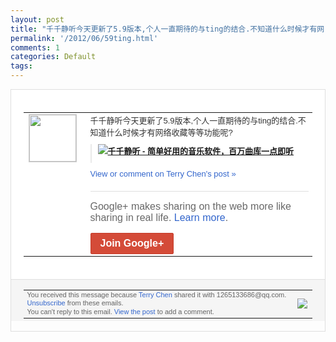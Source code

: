 ```yaml
---
layout: post
title: "千千静听今天更新了5.9版本,个人一直期待的与ting的结合.不知道什么时候才有网..."
permalink: '/2012/06/59ting.html'
comments: 1
categories: Default
tags: 
---
```

<div style="border:solid 1px #dfdfdf;color:#686868;font:13px Arial"><div style="background-color:#fff;padding:20px;"><table cellpadding="0" cellspacing="0"><tr><td style="padding-right:15px;vertical-align:top"><a href="https://plus.google.com/_/notifications/ngemlink?&amp;emid=CIGTmaOI2LACFZQOQAod3mMAAA&amp;path=%2F108643996575278738906&amp;dt=1340032017650"><img height="75" src="https://lh3.googleusercontent.com/-KKRGTyJ5Bl0/AAAAAAAAAAI/AAAAAAAAEEY/jllxqER5dCk/s75-c-k-a/photo.jpg" style="border:solid 1px #cccccc;" width="75"/></a></td><td style="width:578px;color:#333;font:13px Arial;vertical-align:top;"><div style="padding-bottom:10px">千千静听今天更新了5.9版本,个人一直期<wbr/>待的与ting的结合.不知道什么时候才有<wbr/>网络收藏等等功能呢?</div><div style="margin-bottom:10px;padding-left:10px; border-left:2px solid #EAEAEA"><span style="margin-right:5px"><a href="http://ttplayer.qianqian.com/" style="zSoyz"><img border="0" src="https://images1-focus-opensocial.googleusercontent.com/gadgets/proxy?url=https://s2.googleusercontent.com/s2/favicons?domain%3Dttplayer.qianqian.com&amp;container=focus&amp;gadget=a&amp;rewriteMime=image/*&amp;refresh=31536000&amp;resize_h=16"/><span style="font-weight:bold">千千静听 - 简单好用的音乐软件，百万曲库一点即听</span></a><div style="padding-bottom:10px"></div></span></div><a href="https://plus.google.com/_/notifications/ngemlink?&amp;emid=CIGTmaOI2LACFZQOQAod3mMAAA&amp;path=%2F108643996575278738906%2Fposts%2F1Vj2U349Yo3%3Fgpinv%3DAMIXal_BxdSo3oVyZ02FqAKH2ZcXO6JSYwGoXFPl5zcMJkVCFcHkMy6xU7_DTRWp3BLTonPc7QrQqia5wcjyaY0V-aV7nn-5MMf83tkp7Awyei42eeMzu1A&amp;dt=1340032017650" style="color:#3366CC;text-decoration:none;">View or comment on Terry Chen's post »</a><div style="margin-top:20px;border-top:solid 1px #dfdfdf"><div style="padding:15px 0;color:#686868;font:16px Arial;">Google+ makes sharing on the web more like sharing in real life. <a href="http://www.google.com/+/learnmore/" style="color:#3366CC;text-decoration:none;">Learn more</a>.</div><a href="https://plus.google.com/_/notifications/ngemlink?&amp;emid=CIGTmaOI2LACFZQOQAod3mMAAA&amp;path=%2F%3Fgpinv%3DAMIXal_BxdSo3oVyZ02FqAKH2ZcXO6JSYwGoXFPl5zcMJkVCFcHkMy6xU7_DTRWp3BLTonPc7QrQqia5wcjyaY0V-aV7nn-5MMf83tkp7Awyei42eeMzu1A&amp;dt=1340032017650" style="display:inline-block;padding:7px 15px;background-color:#d44b38; color:#fff;font-size:16px; font-weight:bold;border-radius:2px;border:solid 1px #c43b28; white-space:nowrap;text-decoration:none">Join Google+</a></div></td></tr></table></div><div style="border-top:solid 1px #dfdfdf;padding:0 20px; background-color:#f5f5f5"><table cellpadding="0" cellspacing="0" style="height:50px"><tbody><tr><td style="vertical-align:middle;width:100%; color:#636363;font:11px Arial; line-height:120%">You received this message because <a href="https://plus.google.com/_/notifications/ngemlink?&amp;emid=CIGTmaOI2LACFZQOQAod3mMAAA&amp;path=%2F108643996575278738906%3Fgpinv%3DAMIXal_BxdSo3oVyZ02FqAKH2ZcXO6JSYwGoXFPl5zcMJkVCFcHkMy6xU7_DTRWp3BLTonPc7QrQqia5wcjyaY0V-aV7nn-5MMf83tkp7Awyei42eeMzu1A&amp;dt=1340032017650" style="color:#3366CC;text-decoration:none;">Terry Chen</a> shared it with 1265133686@qq.com. <a href="https://plus.google.com/_/notifications/ngemlink?&amp;emid=CIGTmaOI2LACFZQOQAod3mMAAA&amp;path=%2F_%2Fnonplus%2Femailsettings%3Fgpinv%3DAMIXal_BxdSo3oVyZ02FqAKH2ZcXO6JSYwGoXFPl5zcMJkVCFcHkMy6xU7_DTRWp3BLTonPc7QrQqia5wcjyaY0V-aV7nn-5MMf83tkp7Awyei42eeMzu1A%26est%3DADH5u8V2p3UlaEQdT15zVZn9XsAw6L3SrbHKOyDSfIZ3zXregYEWmM5QEeyHf9tzr-_kfB1oCUmfZwvgIlBdI9dwGynwBUXn1AE_NrcbXCJjhujIZ3SsZoStmMcAma-_qbfGUjvLjE-y&amp;dt=1340032017650" style="color:#3366CC;text-decoration:none;">Unsubscribe</a> from these emails.<br/>You can't reply to this email. <a href="https://plus.google.com/_/notifications/ngemlink?&amp;emid=CIGTmaOI2LACFZQOQAod3mMAAA&amp;path=%2F108643996575278738906%2Fposts%2F1Vj2U349Yo3%3Fgpinv%3DAMIXal_BxdSo3oVyZ02FqAKH2ZcXO6JSYwGoXFPl5zcMJkVCFcHkMy6xU7_DTRWp3BLTonPc7QrQqia5wcjyaY0V-aV7nn-5MMf83tkp7Awyei42eeMzu1A&amp;dt=1340032017650" style="color:#3366CC;text-decoration:none;">View the post</a> to add a comment.<br/></td><td><img src="https://ssl.gstatic.com/s2/oz/images/notifications/logo/google-plus-6617a72bb36cc548861652780c9e6ff1.png"/></td></tr></tbody></table></div></div>
